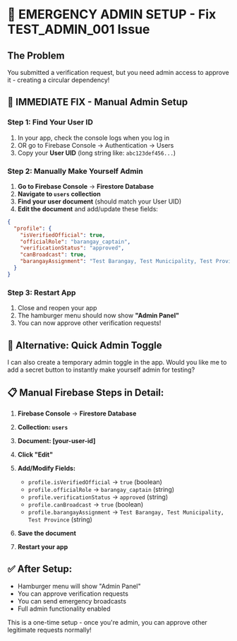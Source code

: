 # 🚨 EMERGENCY ADMIN SETUP - Fix TEST_ADMIN_001 Issue

## The Problem
You submitted a verification request, but you need admin access to approve it - creating a circular dependency!

## 🔧 **IMMEDIATE FIX - Manual Admin Setup**

### **Step 1: Find Your User ID**
1. In your app, check the console logs when you log in
2. OR go to Firebase Console → Authentication → Users
3. Copy your **User UID** (long string like: `abc123def456...`)

### **Step 2: Manually Make Yourself Admin**
1. **Go to Firebase Console** → **Firestore Database**
2. **Navigate to `users` collection**
3. **Find your user document** (should match your User UID)
4. **Edit the document** and add/update these fields:

```json
{
  "profile": {
    "isVerifiedOfficial": true,
    "officialRole": "barangay_captain",
    "verificationStatus": "approved",
    "canBroadcast": true,
    "barangayAssignment": "Test Barangay, Test Municipality, Test Province"
  }
}
```

### **Step 3: Restart App**
1. Close and reopen your app
2. The hamburger menu should now show **"Admin Panel"**
3. You can now approve other verification requests!

## 🔄 **Alternative: Quick Admin Toggle**

I can also create a temporary admin toggle in the app. Would you like me to add a secret button to instantly make yourself admin for testing?

## 📋 **Manual Firebase Steps in Detail:**

1. **Firebase Console** → **Firestore Database**
2. **Collection: `users`**
3. **Document: [your-user-id]**
4. **Click "Edit"**
5. **Add/Modify Fields:**
   - `profile.isVerifiedOfficial` → `true` (boolean)
   - `profile.officialRole` → `barangay_captain` (string)
   - `profile.verificationStatus` → `approved` (string)
   - `profile.canBroadcast` → `true` (boolean)
   - `profile.barangayAssignment` → `Test Barangay, Test Municipality, Test Province` (string)

6. **Save the document**
7. **Restart your app**

## ✅ **After Setup:**
- Hamburger menu will show "Admin Panel"
- You can approve verification requests
- You can send emergency broadcasts
- Full admin functionality enabled

This is a one-time setup - once you're admin, you can approve other legitimate requests normally!